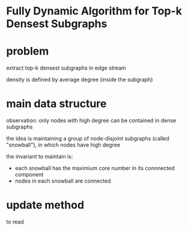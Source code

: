# Fully Dynamic Algorithm for Top-k Densest Subgraphs

# problem

extract top-k densest subgraphs in edge stream

density is defined by average degree (inside the subgraph)

# main data structure

observation: only nodes with high degree can be contained in dense subgraphs

the idea is maintaining a group of node-disjoint subgraphs (called "snowball"), in which nodes have high degree

the invariant to maintain is:

- each snowball has the maximium core number in its connnected component
- nodes in each snowball are connected 

# update method

to read






